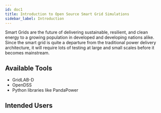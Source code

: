 ```yaml
---
id: doc1
title: Introduction to Open Source Smart Grid Simulations
sidebar_label: Introduction
---
```


Smart Grids are the future of delivering sustainable, resilient, and clean energy to a growing population in developed and developing nations alike. 
Since the smart grid is quite a departure from the traditional power delivery architecture, it will require lots of testing at large and small scales before it becomes mainstream. 

## Available Tools
- GridLAB-D
- OpenDSS
- Python libraries like PandaPower

## Intended Users

